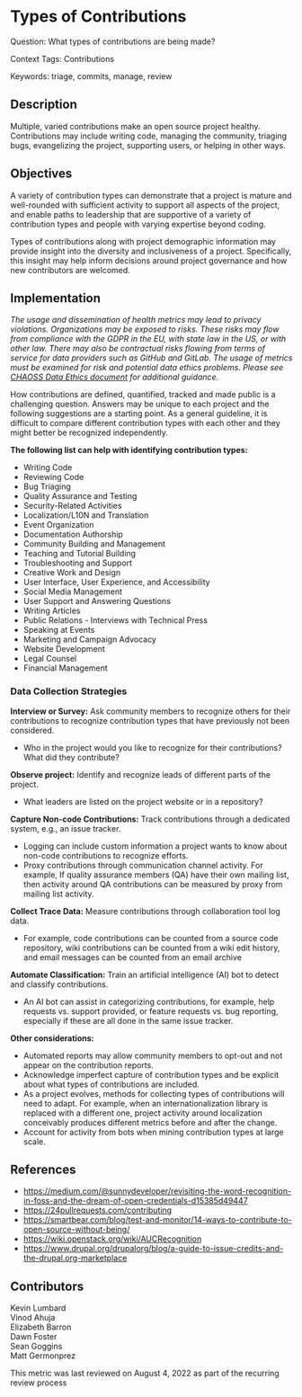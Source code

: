 # Types of Contributions
Question: What types of contributions are being made?  

Context Tags: Contributions

Keywords: triage, commits, manage, review

## Description

Multiple, varied contributions make an open source project healthy. Contributions may include writing code, managing the community, triaging bugs, evangelizing the project, supporting users, or helping in other ways.

## Objectives

A variety of contribution types can demonstrate that a project is mature and well-rounded with sufficient activity to support all aspects of the project, and enable paths to leadership that are supportive of a variety of contribution types and people with varying expertise beyond coding.

Types of contributions along with project demographic information may provide insight into the diversity and inclusiveness of a project. Specifically, this insight may help inform decisions around project governance and how new contributors are welcomed. 

## Implementation
*The usage and dissemination of health metrics may lead to privacy violations. Organizations may be exposed to risks. These risks may flow from compliance with the GDPR in the EU, with state law in the US, or with other law. There may also be contractual risks flowing from terms of service for data providers such as GitHub and GitLab. The usage of metrics must be examined for risk and potential data ethics problems. Please see [CHAOSS Data Ethics document](https://github.com/chaoss/community/blob/main/data-use-statement.md) for additional guidance.*

How contributions are defined, quantified, tracked and made public is a challenging question. Answers may be unique to each project and the following suggestions are a starting point. As a general guideline, it is difficult to compare different contribution types with each other and they might better be recognized independently.

**The following list can help with identifying contribution types:**
* Writing Code
* Reviewing Code
* Bug Triaging
* Quality Assurance and Testing
* Security-Related Activities
* Localization/L10N and Translation
* Event Organization
* Documentation Authorship
* Community Building and Management
* Teaching and Tutorial Building
* Troubleshooting and Support
* Creative Work and Design
* User Interface, User Experience, and Accessibility
* Social Media Management
* User Support and Answering Questions
* Writing Articles
* Public Relations - Interviews with Technical Press
* Speaking at Events
* Marketing and Campaign Advocacy
* Website Development
* Legal Counsel
* Financial Management

### Data Collection Strategies

**Interview or Survey:** Ask community members to recognize others for their contributions to recognize contribution types that have previously not been considered. 
* Who in the project would you like to recognize for their contributions? What did they contribute?  

**Observe project:** Identify and recognize leads of different parts of the project.
* What leaders are listed on the project website or in a repository?

**Capture Non-code Contributions:** Track contributions through a dedicated system, e.g., an issue tracker.
* Logging can include custom information a project wants to know about non-code contributions to recognize efforts.
* Proxy contributions through communication channel activity. For example, If quality assurance members (QA) have their own mailing list, then activity around QA contributions can be measured by proxy from mailing list activity. 

**Collect Trace Data:** Measure contributions through collaboration tool log data.  
* For example, code contributions can be counted from a source code repository, wiki contributions can be counted from a wiki edit history, and email messages can be counted from an email archive

**Automate Classification:** Train an artificial intelligence (AI) bot to detect and classify contributions.
* An AI bot can assist in categorizing contributions, for example, help requests vs. support provided, or feature requests vs. bug reporting, especially if these are all done in the same issue tracker.

**Other considerations:**
* Automated reports may allow community members to opt-out and not appear on the contribution reports.
* Acknowledge imperfect capture of contribution types and be explicit about what types of contributions are included.
* As a project evolves, methods for collecting types of contributions will need to adapt. For example, when an internationalization library is replaced with a different one, project activity around localization conceivably produces different metrics before and after the change.
* Account for activity from bots when mining contribution types at large scale.

## References
* https://medium.com/@sunnydeveloper/revisiting-the-word-recognition-in-foss-and-the-dream-of-open-credentials-d15385d49447
* https://24pullrequests.com/contributing
* https://smartbear.com/blog/test-and-monitor/14-ways-to-contribute-to-open-source-without-being/
* https://wiki.openstack.org/wiki/AUCRecognition
* https://www.drupal.org/drupalorg/blog/a-guide-to-issue-credits-and-the-drupal.org-marketplace

## Contributors  
Kevin Lumbard  
Vinod Ahuja  
Elizabeth Barron  
Dawn Foster  
Sean Goggins  
Matt Germonprez  

This metric was last reviewed on August 4, 2022 as part of the recurring review process
